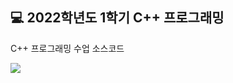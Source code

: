 ## 💻 2022학년도 1학기 C++ 프로그래밍
C++ 프로그래밍 수업 소스코드

![](https://images.velog.io/images/kimku1018/post/43d1fa08-3a92-40c7-84cc-ceefbe3be879/%EC%8A%A4%ED%81%AC%EB%A6%B0%EC%83%B7%202021-09-08%20%EC%98%A4%ED%9B%84%207.48.45.png)
